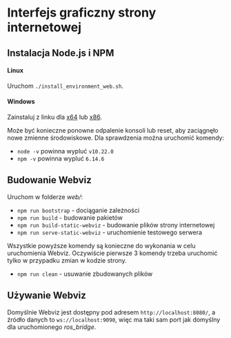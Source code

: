 # Interfejs graficzny strony internetowej

## Instalacja Node.js i NPM
#### Linux
Uruchom `./install_environment_web.sh`.

#### Windows
Zainstaluj z linku dla [x64](https://nodejs.org/dist/latest-v10.x/node-v10.22.0-x64.msi) lub [x86](https://nodejs.org/dist/latest-v10.x/node-v10.22.0-x86.msi).

Może być konieczne ponowne odpalenie konsoli lub reset, aby zaciągnęło nowe zmienne środowiskowe. Dla sprawdzenia można uruchomić komendy:
* `node -v` powinna wypluć `v10.22.0`
*  `npm -v` powinna wypluć `6.14.6`

## Budowanie Webviz
Uruchom w folderze *web/*:
* `npm run bootstrap` - dociąganie zależności
* `npm run build` - budowanie pakietów
* `npm run build-static-webviz` - budowanie plików strony internetowej
* `npm run serve-static-webviz` - uruchomienie testowego serwera

Wszystkie powyższe komendy są konieczne do wykonania w celu uruchomienia Webviz. Oczywiście pierwsze 3 komendy trzeba uruchomić tylko w przypadku zmian w kodzie strony.
* `npm run clean` - usuwanie zbudowanych plików

## Używanie Webviz
Domyślnie Webviz jest dostępny pod adresem `http://localhost:8080/`, a źródło danych to `ws://localhost:9090`, więc ma taki sam port jak domyślny dla uruchomionego *ros_bridge*.